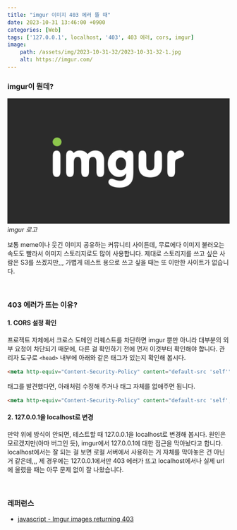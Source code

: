 ```yaml
---
title: "imgur 이미지 403 에러 뜰 때"
date: 2023-10-31 13:46:00 +0900
categories: [Web]
tags: ['127.0.0.1', localhost, '403', 403 에러, cors, imgur]
image:
    path: /assets/img/2023-10-31-32/2023-10-31-32-1.jpg
    alt: https://imgur.com/
---
```


### imgur이 뭔데?

![imgur 로고](/assets/img/2023-10-31-32/2023-10-31-32-1.jpg)
_imgur 로고_

보통 meme이나 웃긴 이미지 공유하는 커뮤니티 사이튼데, 무료에다 이미지 불러오는 속도도 빨라서 이미지 스토리지로도 많이 사용합니다. 제대로 스토리지를 쓰고 싶은 사람은 S3를 쓰겠지만,,, 가볍게 테스트 용으로 쓰고 싶을 때는 또 이만한 사이트가 없습니다.

&nbsp;

### 403 에러가 뜨는 이유?

#### 1. CORS 설정 확인

프로젝트 자체에서 크로스 도메인 리퀘스트를 차단하면 imgur 뿐만 아니라 대부분의 외부 요청이 차단되기 때문에, 다른 걸 확인하기 전에 먼저 이것부터 확인해야 합니다. 관리자 도구로 `<head>` 내부에 아래와 같은 태그가 있는지 확인해 봅시다.

```html
<meta http-equiv="Content-Security-Policy" content="default-src 'self'">
```

태그를 발견했다면, 아래처럼 수정해 주거나 태그 자체를 없애주면 됩니다.

```html
<meta http-equiv="Content-Security-Policy" content="default-src 'self'; img-src example.com;">
```

#### 2. 127.0.0.1을 localhost로 변경

만약 위에 방식이 안되면, 테스트할 때 127.0.0.1을 localhost로 변경해 봅시다. 원인은 모르겠지만(아마 버그인 듯), imgur에서 127.0.0.1에 대한 접근을 막아놨다고 합니다. localhost에서는 잘 되는 걸 보면 로컬 서버에서 사용하는 거 자체를 막아놓은 건 아닌 거 같은데,,, 제 경우에는 127.0.0.1에서만 403 에러가 뜨고 localhost에서나 실제 url에 올렸을 때는 아무 문제 없이 잘 나왔습니다.

&nbsp;

### 레퍼런스

- <a href="https://stackoverflow.com/questions/43895390/imgur-images-returning-403" target="_blank">javascript - Imgur images returning 403</a>
